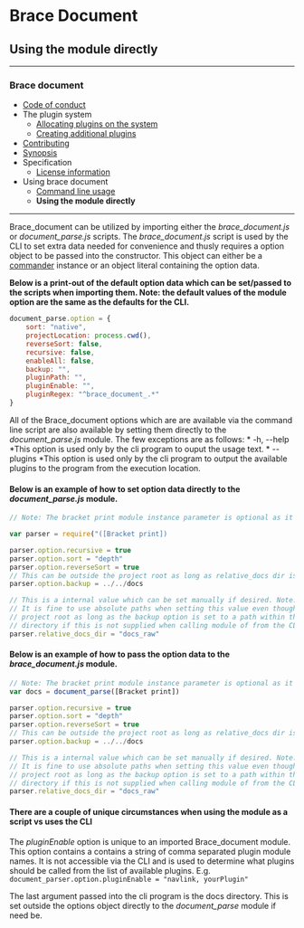 # Brace Document
## Using the module directly 

----
### Brace document
* [Code of conduct](https://github.com/restarian/brace_document/blob/master/docs/)
* The plugin system
  * [Allocating plugins on the system](https://github.com/restarian/brace_document/blob/master/docs/)
  * [Creating additional plugins](https://github.com/restarian/brace_document/blob/master/docs/)
* [Contributing](https://github.com/restarian/brace_document/blob/master/docs/)
* [Synopsis](https://github.com/restarian/brace_document/blob/master/docs/)
* Specification
  * [License information](https://github.com/restarian/brace_document/blob/master/docs/)
* Using brace document
  * [Command line usage](https://github.com/restarian/brace_document/blob/master/docs/)
  * **Using the module directly**

----

Brace_document can be utilized by importing either the *brace_document.js* or *document_parse.js* scripts. The *brace_document.js* script is 
used by the CLI to set extra data needed for convenience and thusly requires a option object to be passed into the constructor. 
This object can either be a [commander](https://npmjs.org/packages/commander) instance or an object literal containing the option data. 

**Below is a print-out of the default option data which can be set/passed to the scripts when importing them. Note: the default values of the module option are the same as the defaults for the CLI.** 
```javascript
document_parse.option = {
	sort: "native", 
	projectLocation: process.cwd(),
	reverseSort: false,
	recursive: false, 
	enableAll: false,
	backup: "",
	pluginPath: "",
	pluginEnable: "",
	pluginRegex: "^brace_document_.*"
}
```

All of the Brace_document options which are are available via the command line script are also available by setting them directly to the *document_parse.js* module. The few exceptions are as follows: 
	* -h, --help *This option is used only by the cli program to ouput the usage text.
	* --plugins *This option is used only by the cli program to output the available plugins to the program from the execution location.

#### Below is an example of how to set option data directly to the *document_parse.js* module.
```javascript
// Note: The bracket print module instance parameter is optional as it is also loaded automatically if not included.

var parser = require("([Bracket print])

parser.option.recursive = true
parser.option.sort = "depth" 
parser.option.reverseSort = true
// This can be outside the project root as long as relative_docs dir is not.
parser.option.backup = ../../docs 

// This is a internal value which can be set manually if desired. Note: It will also be resolved if need be.
// It is fine to use absolute paths when setting this value even though it is named with the word relative internally. This directory can be outside the 
// project root as long as the backup option is set to a path within the project. The *project_root* value will be set to the process current working 
// directory if this is not supplied when calling module of from the CLI. 
parser.relative_docs_dir = "docs_raw"
```

#### Below is an example of how to pass the option data to the *brace_document.js* module.
```javascript
// Note: The bracket print module instance parameter is optional as it is also loaded automatically if not included.
var docs = document_parse([Bracket print])

parser.option.recursive = true
parser.option.sort = "depth" 
parser.option.reverseSort = true
// This can be outside the project root as long as relative_docs dir is not.
parser.option.backup = ../../docs 

// This is a internal value which can be set manually if desired. Note: It will also be resolved if need be.
// It is fine to use absolute paths when setting this value even though it is named with the word relative internally. This directory can be outside the 
// project root as long as the backup option is set to a path within the project. The *project_root* value will be set to the process current working 
// directory if this is not supplied when calling module of from the CLI. 
parser.relative_docs_dir = "docs_raw"
```

#### There are a couple of unique circumstances when using the module as a script vs uses the CLI
The *pluginEnable* option is unique to an imported Brace_document module. This option contains a contains a string of comma separated plugin module names. It is not accessible via the CLI and is used to determine what plugins should be called from the list of available plugins.
E.g. ```document_parser.option.pluginEnable = "navlink, yourPlugin"```
 
The last argument passed into the cli program is the docs directory. This is set outside the options object directly to the *document_parse* module if need be.  

